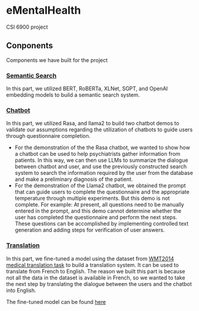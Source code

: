 # eMentalHealth
CSI 6900 project

## Conponents

Components we have built for the project

### [Semantic Search](https://github.com/KaishuoWang/eMentalHealth/tree/main/semantic%20search)

In this part, we utilized BERT, RoBERTa, XLNet, SGPT, and OpenAI embedding models to build a semantic search system.

### [Chatbot](https://github.com/KaishuoWang/eMentalHealth/tree/main/chatbot)

In this part, we utilized Rasa, and llama2 to build two chatbot demos to validate our assumptions regarding the utilization of chatbots to guide users through questionnaire completion.

* For the demonstration of the the Rasa chatbot, we wanted to show how a chatbot can be used to help psychiatrists gather information from patients. In this way, we can then use LLMs to summarize the dialogue between chatbot and user, and use the previously constructed search system to search the information required by the user from the database and make a preliminary diagnosis of the patient.
* For the demonstration of the Llama2 chatbot, we obtained the prompt that can guide users to complete the questionnaire and the appropriate temperature through multiple experiments. But this demo is not complete. For example: At present, all questions need to be manually entered in the prompt, and this demo cannot determine whether the user has completed the questionnaire and perform the next steps. These questions can be accomplished by implementing controlled text generation and adding steps for verification of user answers.
  
### [Translation](https://github.com/KaishuoWang/eMentalHealth/tree/main/translation-fr-en)

In this part, we fine-tuned a model using the dataset from [WMT2014 medical translation task](https://www.statmt.org/wmt14/medical-task/#download) to build a translation system. It can be used to translate from French to English. The reason we built this part is because not all the data in the dataset is available in French, so we wanted to take the next step by translating the dialogue between the users and the chatbot into English.

The fine-tuned model can be found [here](https://huggingface.co/kwang123/medical-mt-fr-en)

